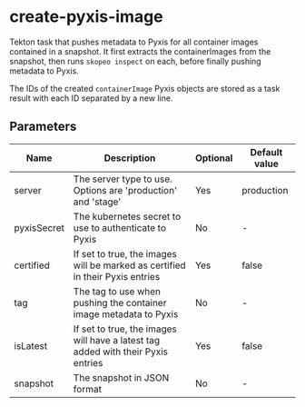 # create-pyxis-image

Tekton task that pushes metadata to Pyxis for all container images contained in a snapshot. It first extracts
the containerImages from the snapshot, then runs `skopeo inspect` on each, before finally pushing
metadata to Pyxis.

The IDs of the created `containerImage` Pyxis objects are stored as a task result with each ID separated
by a new line.

## Parameters

| Name | Description | Optional | Default value |
|------|-------------|----------|---------------|
| server | The server type to use. Options are 'production' and 'stage' | Yes | production |
| pyxisSecret | The kubernetes secret to use to authenticate to Pyxis | No | - |
| certified | If set to true, the images will be marked as certified in their Pyxis entries | Yes | false |
| tag | The tag to use when pushing the container image metadata to Pyxis | No | - |
| isLatest | If set to true, the images will have a latest tag added with their Pyxis entries | Yes | false |
| snapshot | The snapshot in JSON format | No | - |

